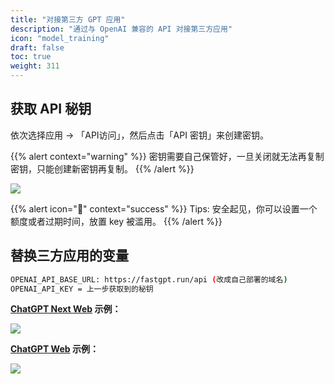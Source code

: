 ```yaml
---
title: "对接第三方 GPT 应用"
description: "通过与 OpenAI 兼容的 API 对接第三方应用"
icon: "model_training"
draft: false
toc: true
weight: 311
---
```


## 获取 API 秘钥

依次选择应用 -> 「API访问」，然后点击「API 密钥」来创建密钥。

{{% alert context="warning" %}}
密钥需要自己保管好，一旦关闭就无法再复制密钥，只能创建新密钥再复制。
{{% /alert %}}

![](/imgs/fastgpt-api.png)

{{% alert icon="🍅" context="success" %}}
Tips: 安全起见，你可以设置一个额度或者过期时间，放置 key 被滥用。
{{% /alert %}}


## 替换三方应用的变量

```bash
OPENAI_API_BASE_URL: https://fastgpt.run/api (改成自己部署的域名)
OPENAI_API_KEY = 上一步获取到的秘钥
```

**[ChatGPT Next Web](https://github.com/Yidadaa/ChatGPT-Next-Web) 示例：**

![](/imgs/chatgptnext.png)

**[ChatGPT Web](https://github.com/Chanzhaoyu/chatgpt-web) 示例：**

![](/imgs/chatgptweb.png)